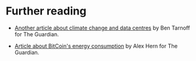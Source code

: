 # Further reading

- [Another article about climate change and data centres](https://www.theguardian.com/technology/2019/sep/17/tech-climate-change-luddites-data) by Ben Tarnoff for The Guardian.

- [Article about BitCoin's energy consumption](https://www.theguardian.com/technology/2018/jan/17/bitcoin-electricity-usage-huge-climate-cryptocurrency) by Alex Hern for The Guardian.

